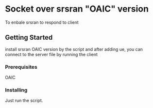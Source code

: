 # Socket over srsran "OAIC" version

To enbale srsran to respond to client
## Getting Started

install srsran OAIC version by the script and after adding ue, you can connect to the server file by running the client
### Prerequisites
OAIC

### Installing
Just run the script.
